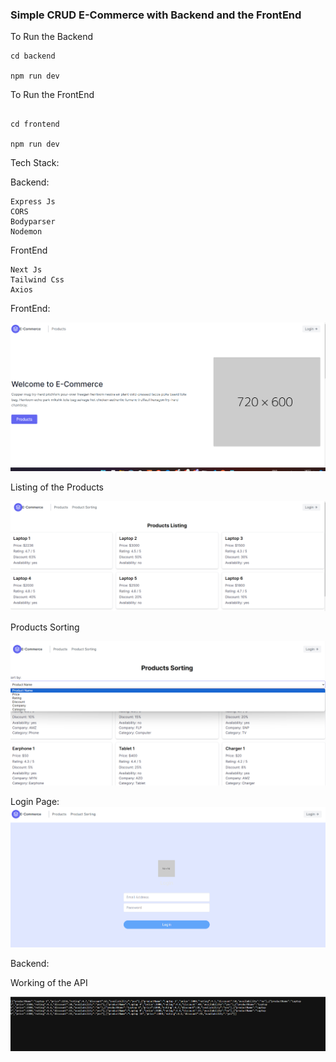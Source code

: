 ### Simple CRUD E-Commerce with Backend and the FrontEnd 


To Run the Backend
```
cd backend

npm run dev

```

To Run the FrontEnd 
```

cd frontend

npm run dev

```
Tech Stack: 

Backend:

```
Express Js
CORS
Bodyparser
Nodemon
```


FrontEnd 
```
Next Js
Tailwind Css
Axios

```


FrontEnd: 

![docs/frontend.png](docs/frontend.png)

Listing of the Products 

![docs/listing.png](docs/listing.png)

Products Sorting

![docs/sorting.png](docs/sorting.png)

Login Page: 
![alt text](image.png)

Backend: 


Working of the API

![alt text](./docs/image.png)


